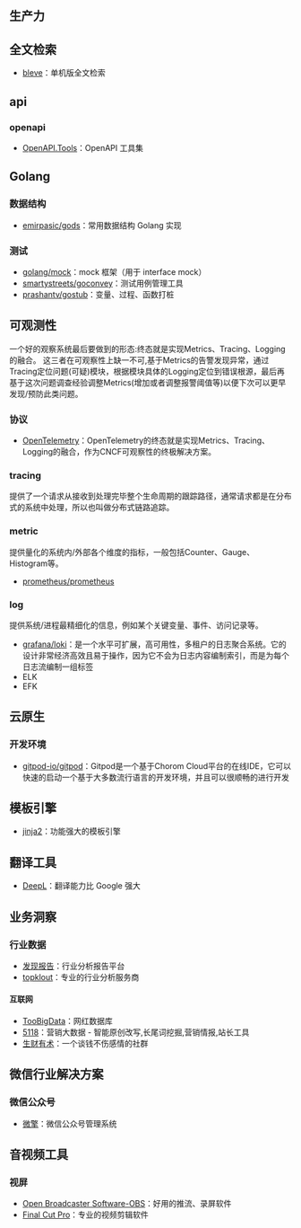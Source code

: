## 生产力

## 全文检索
- [bleve](https://github.com/blevesearch/bleve)：单机版全文检索

## api

### openapi
- [OpenAPI.Tools](https://openapi.tools/)：OpenAPI 工具集

## Golang

### 数据结构
- [emirpasic/gods](https://github.com/emirpasic/gods)：常用数据结构 Golang 实现

### 测试
- [golang/mock](https://github.com/golang/mock)：mock 框架（用于 interface mock）
- [smartystreets/goconvey](https://github.com/smartystreets/goconvey)：测试用例管理工具
- [prashantv/gostub](https://github.com/prashantv/gostub)：变量、过程、函数打桩


## 可观测性
一个好的观察系统最后要做到的形态:终态就是实现Metrics、Tracing、Logging的融合。
这三者在可观察性上缺一不可,基于Metrics的告警发现异常，通过Tracing定位问题(可疑)模块，根据模块具体的Logging定位到错误根源，最后再基于这次问题调查经验调整Metrics(增加或者调整报警阈值等)以便下次可以更早发现/预防此类问题。

### 协议
- [OpenTelemetry](https://opentelemetry.io/)：OpenTelemetry的终态就是实现Metrics、Tracing、Logging的融合，作为CNCF可观察性的终极解决方案。


### tracing
提供了一个请求从接收到处理完毕整个生命周期的跟踪路径，通常请求都是在分布式的系统中处理，所以也叫做分布式链路追踪。


### metric
提供量化的系统内/外部各个维度的指标，一般包括Counter、Gauge、Histogram等。

- [prometheus/prometheus](https://github.com/prometheus/prometheus)

### log
提供系统/进程最精细化的信息，例如某个关键变量、事件、访问记录等。

- [grafana/loki](https://github.com/grafana/loki)：是一个水平可扩展，高可用性，多租户的日志聚合系统。它的设计非常经济高效且易于操作，因为它不会为日志内容编制索引，而是为每个日志流编制一组标签
- ELK
- EFK

## 云原生
### 开发环境
- [gitpod-io/gitpod](https://github.com/gitpod-io/gitpod)：Gitpod是一个基于Chorom Cloud平台的在线IDE，它可以快速的启动一个基于大多数流行语言的开发环境，并且可以很顺畅的进行开发

## 模板引擎
- [jinja2](http://docs.jinkan.org/docs/jinja2/)：功能强大的模板引擎

## 翻译工具
- [DeepL](https://www.deepl.com/translator)：翻译能力比 Google 强大

## 业务洞察
### 行业数据
- [发现报告](https://www.fxbaogao.com/?stop=1)：行业分析报告平台
- [topklout](http://www.topklout.com/#/home)：专业的行业分析服务商

#### 互联网
- [TooBigData](https://toobigdata.com/)：网红数据库
- [5118](https://www.5118.com/)：营销大数据 - 智能原创改写,长尾词挖掘,营销情报,站长工具
- [生财有术](https://www.shengcaiyoushu.com/)：一个谈钱不伤感情的社群 

## 微信行业解决方案
### 微信公众号
- [微擎](https://www.w7.cc/)：微信公众号管理系统


## 音视频工具
### 视屏
- [Open Broadcaster Software-OBS](https://obsproject.com/)：好用的推流、录屏软件
- [Final Cut Pro](https://www.apple.com/final-cut-pro/)：专业的视频剪辑软件
